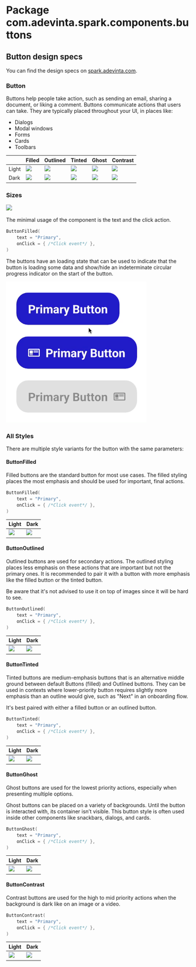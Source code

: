 # Package com.adevinta.spark.components.buttons

## Button design specs

You can find the design specs
on [spark.adevinta.com](https://spark.adevinta.com/1186e1705/p/34b742-button/b/32e1a2).

### Button

Buttons help people take action, such as sending an email, sharing a document, or liking a comment.
Buttons communicate actions that users can take. They are typically placed throughout your UI, in places like:
- Dialogs
- Modal windows
- Forms
- Cards
- Toolbars

|       | Filled                                                                                                                                                                           | Outlined                                                                                                                                                                           | Tinted                                                                                                                                                                           | Ghost                                                                                                                                                                           | Contrast                                                                                                                                                                           |
|-------|----------------------------------------------------------------------------------------------------------------------------------------------------------------------------------|------------------------------------------------------------------------------------------------------------------------------------------------------------------------------------|----------------------------------------------------------------------------------------------------------------------------------------------------------------------------------|---------------------------------------------------------------------------------------------------------------------------------------------------------------------------------|------------------------------------------------------------------------------------------------------------------------------------------------------------------------------------|
| Light | ![](../../../../../../../../../spark-screenshot-testing/src/test/snapshots/images/com.adevinta.spark_PreviewScreenshotTests_preview_tests_buttons_buttonfilledintents_light.png) | ![](../../../../../../../../../spark-screenshot-testing/src/test/snapshots/images/com.adevinta.spark_PreviewScreenshotTests_preview_tests_buttons_buttonoutlinedintents_light.png) | ![](../../../../../../../../../spark-screenshot-testing/src/test/snapshots/images/com.adevinta.spark_PreviewScreenshotTests_preview_tests_buttons_buttontintedintents_light.png) | ![](../../../../../../../../../spark-screenshot-testing/src/test/snapshots/images/com.adevinta.spark_PreviewScreenshotTests_preview_tests_buttons_buttonghostintents_light.png) | ![](../../../../../../../../../spark-screenshot-testing/src/test/snapshots/images/com.adevinta.spark_PreviewScreenshotTests_preview_tests_buttons_buttoncontrastintents_light.png) |
| Dark  | ![](../../../../../../../../../spark-screenshot-testing/src/test/snapshots/images/com.adevinta.spark_PreviewScreenshotTests_preview_tests_buttons_buttonfilledintents_dark.png)  | ![](../../../../../../../../../spark-screenshot-testing/src/test/snapshots/images/com.adevinta.spark_PreviewScreenshotTests_preview_tests_buttons_buttonoutlinedintents_dark.png)  | ![](../../../../../../../../../spark-screenshot-testing/src/test/snapshots/images/com.adevinta.spark_PreviewScreenshotTests_preview_tests_buttons_buttontintedintents_dark.png)  | ![](../../../../../../../../../spark-screenshot-testing/src/test/snapshots/images/com.adevinta.spark_PreviewScreenshotTests_preview_tests_buttons_buttonghostintents_dark.png)  | ![](../../../../../../../../../spark-screenshot-testing/src/test/snapshots/images/com.adevinta.spark_PreviewScreenshotTests_preview_tests_buttons_buttoncontrastintents_dark.png)  |

### Sizes

![](../../../../../../../../../spark-screenshot-testing/src/test/snapshots/images/com.adevinta.spark_PreviewScreenshotTests_preview_tests_buttons_buttonsizes_light.png)

The minimal usage of the component is the text and the click action.

```kotlin
ButtonFilled(
    text = "Primary",
    onClick = { /*Click event*/ },
)
```

The buttons have an loading state that can be used to indicate that the button is loading some
data and show/hide an indeterminate circular progress indicator on the start of the button.

![](../../../../../../../../../art/components/button/loading-button.gif)

### All Styles

There are multiple style variants for the button with the same parameters:

#### ButtonFilled

Filled buttons are the standard button for most use cases. The filled styling places the most
emphasis and should be used for important, final actions.

```kotlin
ButtonFilled(
    text = "Primary",
    onClick = { /*Click event*/ },
)
```

| Light                                                                                                                                                                      | Dark                                                                                                                                                                      |
|----------------------------------------------------------------------------------------------------------------------------------------------------------------------------|---------------------------------------------------------------------------------------------------------------------------------------------------------------------------|
| ![](../../../../../../../../../spark-screenshot-testing/src/test/snapshots/images//com.adevinta.spark_PreviewScreenshotTests_preview_tests_buttons_buttonfilled_light.png) | ![](../../../../../../../../../spark-screenshot-testing/src/test/snapshots/images//com.adevinta.spark_PreviewScreenshotTests_preview_tests_buttons_buttonfilled_dark.png) |

#### ButtonOutlined

Outlined buttons are used for secondary actions. The outlined styling places less emphasis on these
actions that are important but not the primary ones.
It is recommended to pair it with a button with more emphasis like the filled button or the tinted
button.

Be aware that it's not advised to use it on top of images since it will be hard to see.

```kotlin
ButtonOutlined(
    text = "Primary",
    onClick = { /*Click event*/ },
)
```

| Light                                                                                                                                                                        | Dark                                                                                                                                                                        |
|------------------------------------------------------------------------------------------------------------------------------------------------------------------------------|-----------------------------------------------------------------------------------------------------------------------------------------------------------------------------|
| ![](../../../../../../../../../spark-screenshot-testing/src/test/snapshots/images//com.adevinta.spark_PreviewScreenshotTests_preview_tests_buttons_buttonoutlined_light.png) | ![](../../../../../../../../../spark-screenshot-testing/src/test/snapshots/images//com.adevinta.spark_PreviewScreenshotTests_preview_tests_buttons_buttonoutlined_dark.png) |

#### ButtonTinted

Tinted buttons are medium-emphasis buttons that is an alternative middle ground between
default Buttons (filled) and Outlined buttons. They can be used in contexts where lower-priority
button requires slightly more emphasis than an outline would give, such as "Next" in an onboarding
flow.

It's best paired with either a filled button or an outlined button.

```kotlin
ButtonTinted(
    text = "Primary",
    onClick = { /*Click event*/ },
)
```

| Light                                                                                                                                                                      | Dark                                                                                                                                                                      |
|----------------------------------------------------------------------------------------------------------------------------------------------------------------------------|---------------------------------------------------------------------------------------------------------------------------------------------------------------------------|
| ![](../../../../../../../../../spark-screenshot-testing/src/test/snapshots/images//com.adevinta.spark_PreviewScreenshotTests_preview_tests_buttons_buttontinted_light.png) | ![](../../../../../../../../../spark-screenshot-testing/src/test/snapshots/images//com.adevinta.spark_PreviewScreenshotTests_preview_tests_buttons_buttontinted_dark.png) |

#### ButtonGhost

Ghost buttons are used for the lowest priority actions, especially when presenting multiple options.

Ghost buttons can be placed on a variety of backgrounds. Until the button is interacted with, its
container isn’t visible.
This button style is often used inside other components like snackbars, dialogs, and cards.

```kotlin
ButtonGhost(
    text = "Primary",
    onClick = { /*Click event*/ },
)
```

| Light                                                                                                                                                                     | Dark                                                                                                                                                                     |
|---------------------------------------------------------------------------------------------------------------------------------------------------------------------------|--------------------------------------------------------------------------------------------------------------------------------------------------------------------------|
| ![](../../../../../../../../../spark-screenshot-testing/src/test/snapshots/images//com.adevinta.spark_PreviewScreenshotTests_preview_tests_buttons_buttonghost_light.png) | ![](../../../../../../../../../spark-screenshot-testing/src/test/snapshots/images//com.adevinta.spark_PreviewScreenshotTests_preview_tests_buttons_buttonghost_dark.png) |

#### ButtonContrast

Contrast buttons are used for the high to mid priority actions when the background is dark like on
an image or a video.

```kotlin
ButtonContrast(
    text = "Primary",
    onClick = { /*Click event*/ },
)
```

| Light                                                                                                                                                                        | Dark                                                                                                                                                                        |
|------------------------------------------------------------------------------------------------------------------------------------------------------------------------------|-----------------------------------------------------------------------------------------------------------------------------------------------------------------------------|
| ![](../../../../../../../../../spark-screenshot-testing/src/test/snapshots/images//com.adevinta.spark_PreviewScreenshotTests_preview_tests_buttons_buttoncontrast_light.png) | ![](../../../../../../../../../spark-screenshot-testing/src/test/snapshots/images//com.adevinta.spark_PreviewScreenshotTests_preview_tests_buttons_buttoncontrast_dark.png) |
